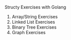 Structy Exercises with Golang

1. Array/String Exercises
2. Linked List Exercises
3. Binary Tree Exercises
4. Graph Exercises